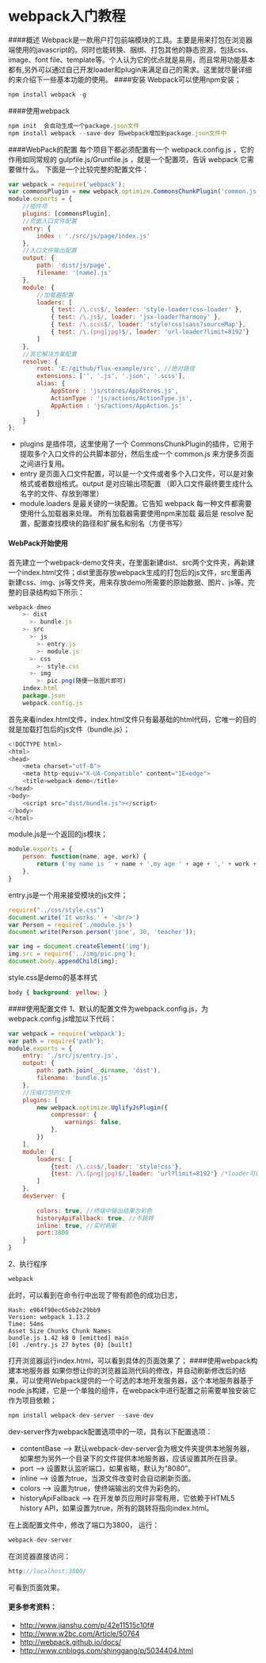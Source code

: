 # webpack入门教程
####概述
Webpack是一款用户打包前端模块的工具。主要是用来打包在浏览器端使用的javascript的。同时也能转换、捆绑、打包其他的静态资源，包括css、image、font file、template等。个人认为它的优点就是易用，而且常用功能基本都有,另外可以通过自己开发loader和plugin来满足自己的需求。这里就尽量详细的来介绍下一些基本功能的使用。
####安装
Webpack可以使用npm安装； 
```javascript
npm install webpack -g
```
####使用webpack
```javascript
npm init  会自动生成一个package.json文件
npm install webpack --save-dev 将webpack增加到package.json文件中
```
####WebPack的配置
每个项目下都必须配置有一个 webpack.config.js ，它的作用如同常规的 gulpfile.js/Gruntfile.js ，就是一个配置项，告诉 webpack 它需要做什么。
下面是一个比较完整的配置文件：
```javascript
var webpack = require('webpack');
var commonsPlugin = new webpack.optimize.CommonsChunkPlugin('common.js');
module.exports = {
    //插件项
    plugins: [commonsPlugin],
    //页面入口文件配置
    entry: {
        index : './src/js/page/index.js'
    },
    //入口文件输出配置
    output: {
        path: 'dist/js/page',
        filename: '[name].js'
    },
    module: {
        //加载器配置
        loaders: [
            { test: /\.css$/, loader: 'style-loader!css-loader' },
            { test: /\.js$/, loader: 'jsx-loader?harmony' },
            { test: /\.scss$/, loader: 'style!css!sass?sourceMap'},
            { test: /\.(png|jpg)$/, loader: 'url-loader?limit=8192'}
        ]
    },
    //其它解决方案配置
    resolve: {
        root: 'E:/github/flux-example/src', //绝对路径
        extensions: ['', '.js', '.json', '.scss'],
        alias: {
            AppStore : 'js/stores/AppStores.js',
            ActionType : 'js/actions/ActionType.js',
            AppAction : 'js/actions/AppAction.js'
        }
    }
};
```
* plugins 是插件项，这里使用了一个 CommonsChunkPlugin的插件，它用于提取多个入口文件的公共脚本部分，然后生成一个 common.js 来方便多页面之间进行复用。
* entry 是页面入口文件配置，可以是一个文件或者多个入口文件，可以是对象格式或者数组格式。output 是对应输出项配置 （即入口文件最终要生成什么名字的文件、存放到哪里）
* module.loaders 是最关键的一块配置。它告知 webpack 每一种文件都需要使用什么加载器来处理。 所有加载器需要使用npm来加载
最后是 resolve 配置，配置查找模块的路径和扩展名和别名（方便书写）

#### WebPack开始使用
首先建立一个webpack-demo文件夹，在里面新建dist、src两个文件夹，再新建一个index.html文件；dist里面存放webpack生成的打包后的js文件，src里面再新建css、img、js等文件夹，用来存放demo所需要的原始数据、图片、js等。完整的目录结构如下所示：
```javascript
webpack-dmeo
    >- dist
      >- bundle.js
    >- src
      >- js
        >- entry.js
        >- module.js
      >- css
        >- style.css
      >- img
        >- pic.png(随便一张图片即可)
    index.html
    package.json
    webpack.config.js
```
首先来看index.html文件，index.html文件只有最基础的html代码，它唯一的目的就是加载打包后的js文件（bundle.js）；
```javascript
<!DOCTYPE html>
<html>
<head>
	<meta charset="utf-8">
	<meta http-equiv="X-UA-Compatible" content="IE=edge">
	<title>webpack-demo</title>
</head>
<body>
	<script src="dist/bundle.js"></script>
</body>
</html>
```
module.js是一个返回的js模块；
```javascript
module.exports = {
	person: function(name, age, work) {
		return ('my name is ' + name + ',my age ' + age + ',' + work + ' is my work!');
	},
}
```
entry.js是一个用来接受模块的js文件；
```javascript
require("../css/style.css")
document.write('It works.' + '<br/>')
var Person = require('./module.js')
document.write(Person.person('jone', 30, 'teacher'));

var img = document.createElement('img');
img.src = require('../img/pic.png');
document.body.appendChild(img);
```
style.css是demo的基本样式
```css
body { background: yellow; }
```
####使用配置文件
1、默认的配置文件为webpack.config.js，为webpack.config.js增加以下代码：
```javascript
var webpack = require('webpack');
var path = require('path');
module.exports = {
	entry: './src/js/entry.js',
	output: {
		path: path.join(__dirname, 'dist'),
		filename: 'bundle.js'
	},
	//压缩打包的文件
	plugins: [
		new webpack.optimize.UglifyJsPlugin({
			compressor: {
				warnings: false,
			},
		})
	],
	module: {
		loaders: [
			{test: /\.css$/,loader: 'style!css'}, 
			{test: /\.(png|jpg)$/,loader: 'url?limit=8192'} /*loader可以省略*/
		]
	},
	devServer: {
	 
		colors: true, //终端中输出结果为彩色
		historyApiFallback: true, //不跳转
		inline: true, //实时刷新
		port:3800
	}
}
```
2、执行程序
```javascript
webpack
```
此时，可以看到在命令行中出现了带有颜色的成功日志，
```jvascript
Hash: e964f90ec65eb2c29bb9
Version: webpack 1.13.2
Time: 54ms
Asset Size Chunks Chunk Names
bundle.js 1.42 kB 0 [emitted] main
[0] ./entry.js 27 bytes {0} [built]
```
打开浏览器运行index.html，可以看到具体的页面效果了；
####使用webpack构建本地服务器
如果你想让你的浏览器监测代码的修改，并自动刷新修改后的结果，可以使用Webpack提供的一个可选的本地开发服务器，这个本地服务器基于node.js构建，它是一个单独的组件，在webpack中进行配置之前需要单独安装它作为项目依赖；
```javascript
npm install webpack-dev-server --save-dev
```
dev-server作为webpack配置选项中的一项，具有以下配置选项：
* contentBase --> 默认webpack-dev-server会为根文件夹提供本地服务器，如果想为另外一个目录下的文件提供本地服务器，应该设置其所在目录。
* port --> 设置默认监听端口，如果省略，默认为“8080”。
* inline --> 设置为true，当源文件改变时会自动刷新页面。
* colors --> 设置为true，使终端输出的文件为彩色的。
* historyApiFallback --> 在开发单页应用时非常有用，它依赖于HTML5 history API，如果设置为true，所有的跳转将指向index.html。

在上面配置文件中，修改了端口为3800，
运行：
```javascript	
webpack-dev-server
```
在浏览器直接访问：
```javascript
http://localhost:3800/
```
可看到页面效果。
#### 更多参考资料：
* http://www.jianshu.com/p/42e11515c10f#
* http://www.w2bc.com/Article/50764
* http://webpack.github.io/docs/
* http://www.cnblogs.com/shinggang/p/5034404.html


